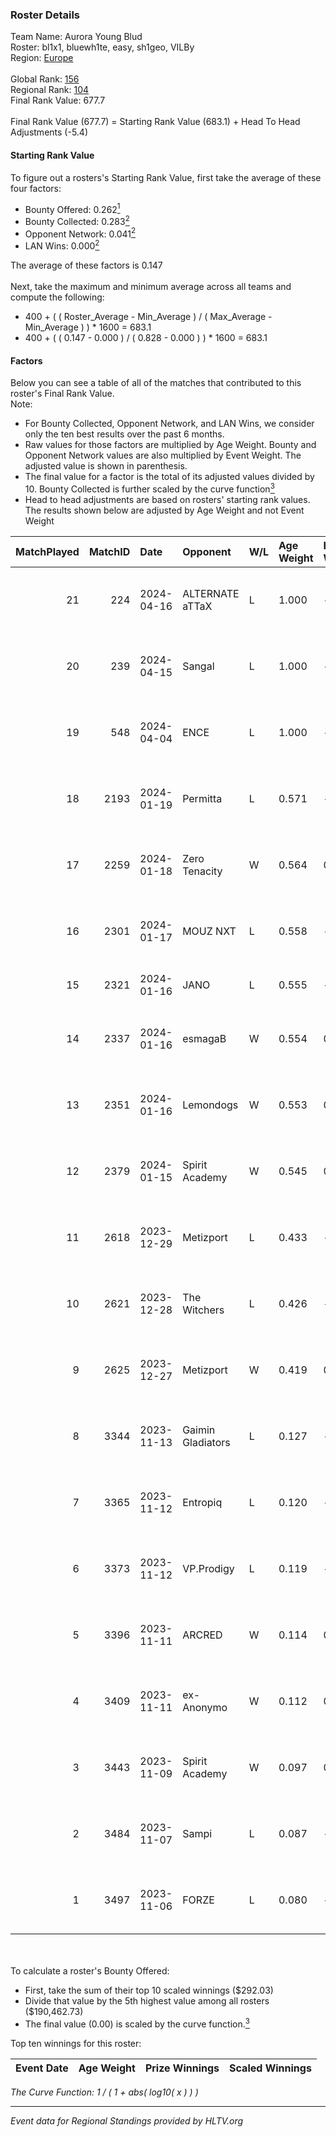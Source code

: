 ### Roster Details<br />
Team Name: Aurora Young Blud<br />
Roster: bl1x1, bluewh1te, easy, sh1geo, VILBy<br />
Region: [Europe]( ../standings_europe.md)<br />
<br />
Global Rank: [156](../standings_global.md)<br />
Regional Rank: [104]( ../standings_europe.md)<br />
Final Rank Value:  677.7<br />
<br />
Final Rank Value (677.7) = Starting Rank Value (683.1) + Head To Head Adjustments (-5.4)<br />

#### Starting Rank Value<br />
To figure out a rosters's Starting Rank Value, first take the average of these four factors:<br />
- Bounty Offered: 0.262[<sup>1</sup>](#table2)
- Bounty Collected: 0.283[<sup>2</sup>](#table1)
- Opponent Network: 0.041[<sup>2</sup>](#table1)
- LAN Wins: 0.000[<sup>2</sup>](#table1)

The average of these factors is 0.147<br />
<br />
Next, take the maximum and minimum average across all teams and compute the following:<br />
- 400 + ( ( Roster_Average - Min_Average ) / ( Max_Average - Min_Average ) ) * 1600 = 683.1
- 400 + ( ( 0.147 - 0.000 ) / ( 0.828 - 0.000 ) ) * 1600 = 683.1


#### Factors<br />
Below you can see a table of all of the matches that contributed to this roster's Final Rank Value.<br />
Note:<br />

- For Bounty Collected, Opponent Network, and LAN Wins, we consider only the ten best results over the past 6 months.
- Raw values for those factors are multiplied by Age Weight. Bounty and Opponent Network values are also multiplied by Event Weight. The adjusted value is shown in parenthesis.
- The final value for a factor is the total of its adjusted values divided by 10. Bounty Collected is further scaled by the curve function[<sup>3</sup>](#curveFunction)
- Head to head adjustments are based on rosters' starting rank values. The results shown below are adjusted by Age Weight and not Event Weight
<span id="table1"></span><br />


| MatchPlayed | MatchID | Date       | Opponent          | W/L | Age Weight | Event Weight | Bounty Collected | Opponent Network | LAN Wins  | H2H Adjustment | Participating Roster                       |
| -: | -: | :- | :- | :- | :- | :- | :- | :- | :- | -: | :- |
|          21 |     224 | 2024-04-16 | ALTERNATE aTTaX   | L   | 1.000      | -            | -                | -                | -         |          -9.57 | bl1x1, bluewh1te, easy, sh1geo, VILBy      |
|          20 |     239 | 2024-04-15 | Sangal            | L   | 1.000      | -            | -                | -                | -         |         -13.21 | bl1x1, bluewh1te, easy, sh1geo, VILBy      |
|          19 |     548 | 2024-04-04 | ENCE              | L   | 1.000      | -            | -                | -                | -         |          -0.85 | bl1x1, bluewh1te, easy, sh1geo, VILBy      |
|          18 |    2193 | 2024-01-19 | Permitta          | L   | 0.571      | -            | -                | -                | -         |          -5.41 | bl1x1, bluewh1te, easy, sh1geo, VILBy      |
|          17 |    2259 | 2024-01-18 | Zero Tenacity     | W   | 0.564      | 0.333        | 0.008 (0.001)    | 0.805 (0.151)    | 0 (0.000) |          11.20 | bl1x1, bluewh1te, easy, sh1geo, VILBy      |
|          16 |    2301 | 2024-01-17 | MOUZ NXT          | L   | 0.558      | -            | -                | -                | -         |          -4.56 | bl1x1, bluewh1te, easy, sh1geo, VILBy      |
|          15 |    2321 | 2024-01-16 | JANO              | L   | 0.555      | -            | -                | -                | -         |          -9.83 | Aerial, allu, doto, Jelo, Sm1llee          |
|          14 |    2337 | 2024-01-16 | esmagaB           | W   | 0.554      | 0.143        | 0.015 (0.001)    | 0.342 (0.027)    | 0 (0.000) |          10.23 | bl1x1, bluewh1te, easy, sh1geo, VILBy      |
|          13 |    2351 | 2024-01-16 | Lemondogs         | W   | 0.553      | 0.143        | 0.000 (0.000)    | 0.000 (0.000)    | 0 (0.000) |           2.76 | bl1x1, bluewh1te, easy, sh1geo, VILBy      |
|          12 |    2379 | 2024-01-15 | Spirit Academy    | W   | 0.545      | 0.333        | 0.020 (0.004)    | 0.245 (0.044)    | 0 (0.000) |          10.20 | bl1x1, bluewh1te, easy, sh1geo, VILBy      |
|          11 |    2618 | 2023-12-29 | Metizport         | L   | 0.433      | -            | -                | -                | -         |          -2.47 | bl1x1, bluewh1te, easy, sh1geo, VILBy      |
|          10 |    2621 | 2023-12-28 | The Witchers      | L   | 0.426      | -            | -                | -                | -         |          -5.62 | bl1x1, bluewh1te, easy, sh1geo, VILBy      |
|           9 |    2625 | 2023-12-27 | Metizport         | W   | 0.419      | 0.371        | 0.136 (0.021)    | 1.000 (0.155)    | 0 (0.000) |          10.89 | bl1x1, bluewh1te, easy, sh1geo, VILBy      |
|           8 |    3344 | 2023-11-13 | Gaimin Gladiators | L   | 0.127      | -            | -                | -                | -         |          -0.10 | bl1x1, bluewh1te, easy, malinov, sh1geo    |
|           7 |    3365 | 2023-11-12 | Entropiq          | L   | 0.120      | -            | -                | -                | -         |          -1.54 | bl1x1, bluewh1te, easy, malinov, sh1geo    |
|           6 |    3373 | 2023-11-12 | VP.Prodigy        | L   | 0.119      | -            | -                | -                | -         |          -1.97 | bl1x1, bluewh1te, easy, malinov, sh1geo    |
|           5 |    3396 | 2023-11-11 | ARCRED            | W   | 0.114      | 0.320        | 0.008 (0.000)    | 0.164 (0.006)    | 0 (0.000) |           1.85 | bl1x1, bluewh1te, easy, malinov, sh1geo    |
|           4 |    3409 | 2023-11-11 | ex-Anonymo        | W   | 0.112      | 0.435        | 0.027 (0.001)    | 0.276 (0.013)    | 0 (0.000) |           2.16 | bl1x1, bluewh1te, easy, malinov, sh1geo    |
|           3 |    3443 | 2023-11-09 | Spirit Academy    | W   | 0.097      | 0.435        | 0.020 (0.001)    | 0.245 (0.010)    | 0 (0.000) |           1.82 | bl1x1, bluewh1te, easy, malinov, sh1geo    |
|           2 |    3484 | 2023-11-07 | Sampi             | L   | 0.087      | -            | -                | -                | -         |          -0.42 | bl1x1, bluewh1te, lattykk, malinov, sh1geo |
|           1 |    3497 | 2023-11-06 | FORZE             | L   | 0.080      | -            | -                | -                | -         |          -1.01 | bl1x1, bluewh1te, easy, malinov, sh1geo    |

<br />
<span id="table2"></span><br />
To calculate a roster's Bounty Offered:<br />

- First, take the sum of their top 10 scaled winnings ($292.03)
- Divide that value by the 5th highest value among all rosters ($190,462.73)
- The final value (0.00) is scaled by the curve function.[<sup>3</sup>](#curveFunction)

Top ten winnings for this roster:<br />

| Event Date | Age Weight | Prize Winnings | Scaled Winnings |
| :- | -: | :- | :- |


<span id="curveFunction"></span>_The Curve Function: 1 / ( 1 + abs( log10( x ) ) )_<br />

---
_Event data for Regional Standings provided by HLTV.org_<br />
